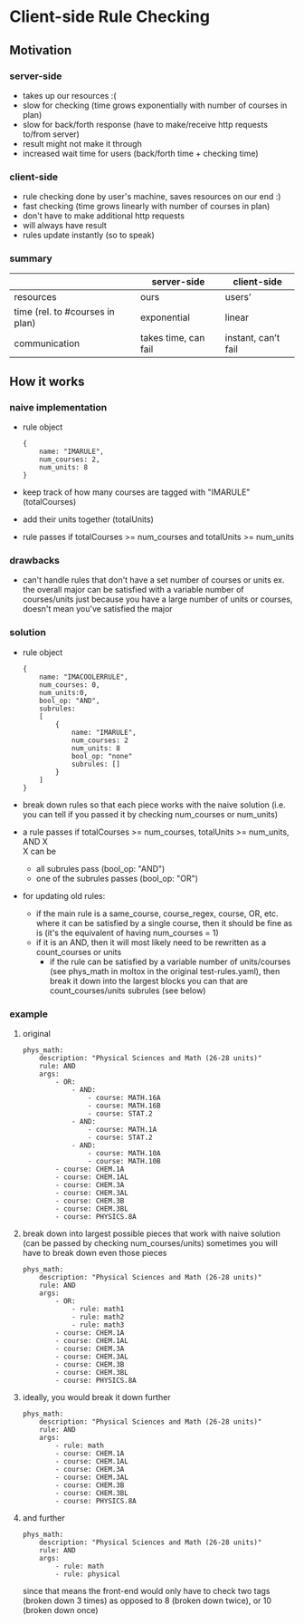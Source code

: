 Client-side Rule Checking
=========================

Motivation
----------

### server-side

-   takes up our resources :(
-   slow for checking (time grows exponentially with number of courses
    in plan)
-   slow for back/forth response (have to make/receive http requests
    to/from server)
-   result might not make it through
-   increased wait time for users (back/forth time + checking time)

### client-side

-   rule checking done by user's machine, saves resources on our end :)
-   fast checking (time grows linearly with number of courses in plan)
-   don't have to make additional http requests
-   will always have result
-   rules update instantly (so to speak)

### summary

|                                  | server-side           | client-side           |
| -------------------------------- | --------------------- | --------------------- |
| resources                        | ours                  | users’                |
| time (rel. to #courses in plan)  | exponential           | linear                |
| communication                    | takes time, can fail  | instant, can’t fail   |


How it works
------------

### naive implementation

-   rule object

        {
            name: "IMARULE", 
            num_courses: 2, 
            num_units: 8
        }
-   keep track of how many courses are tagged with "IMARULE"
    (totalCourses)
-   add their units together (totalUnits)
-   rule passes if totalCourses >= num_courses and totalUnits >=
    num_units

### drawbacks

-   can't handle rules that don't have a set number of courses or units
    ex. the overall major can be satisfied with a variable number of
    courses/units just because you have a large number of units or
    courses, doesn't mean you've satisfied the major

### solution

-   rule object

        {
            name: "IMACOOLERRULE", 
            num_courses: 0, 
            num_units:0, 
            bool_op: "AND", 
            subrules:
            [
                {
                    name: "IMARULE",
                    num_courses: 2
                    num_units: 8
                    bool_op: "none"
                    subrules: []
                }
            ]
        }

-   break down rules so that each piece works with the naive solution
    (i.e. you can tell if you passed it by checking num_courses or
    num_units)

-   a rule passes if totalCourses >= num_courses, totalUnits >=
    num_units, AND X  
    X can be
    -   all subrules pass (bool_op: "AND")
    -   one of the subrules passes (bool_op: "OR")

-   for updating old rules:
    -   if the main rule is a same_course, course_regex, course, OR,
        etc. where it can be satisfied by a single course, then it
        should be fine as is (it's the equivalent of having num_courses
        = 1)
    -   if it is an AND, then it will most likely need to be rewritten
        as a count_courses or units
        -   if the rule can be satisfied by a variable number of
            units/courses (see phys_math in moltox in the original
            test-rules.yaml), then break it down into the largest blocks
            you can that are count_courses/units subrules (see below)

### example

1.  original

        phys_math:
            description: "Physical Sciences and Math (26-28 units)"
            rule: AND
            args:
                - OR:
                    - AND:
                        - course: MATH.16A
                        - course: MATH.16B
                        - course: STAT.2
                    - AND:
                        - course: MATH.1A
                        - course: STAT.2
                    - AND:
                        - course: MATH.10A
                        - course: MATH.10B
                - course: CHEM.1A
                - course: CHEM.1AL
                - course: CHEM.3A
                - course: CHEM.3AL
                - course: CHEM.3B
                - course: CHEM.3BL
                - course: PHYSICS.8A

2.  break down into largest possible pieces that work with naive
    solution (can be passed by checking num_courses/units) sometimes
    you will have to break down even those pieces

        phys_math:
            description: "Physical Sciences and Math (26-28 units)"
            rule: AND
            args:
                - OR:
                    - rule: math1
                    - rule: math2
                    - rule: math3
                - course: CHEM.1A
                - course: CHEM.1AL
                - course: CHEM.3A
                - course: CHEM.3AL
                - course: CHEM.3B
                - course: CHEM.3BL
                - course: PHYSICS.8A

3.  ideally, you would break it down further

        phys_math:
            description: "Physical Sciences and Math (26-28 units)"
            rule: AND
            args:
                - rule: math
                - course: CHEM.1A
                - course: CHEM.1AL
                - course: CHEM.3A
                - course: CHEM.3AL
                - course: CHEM.3B
                - course: CHEM.3BL
                - course: PHYSICS.8A

4.  and further

        phys_math:
            description: "Physical Sciences and Math (26-28 units)"
            rule: AND
            args:
                - rule: math
                - rule: physical

    since that means the front-end would only have to check two tags
    (broken down 3 times) as opposed to 8 (broken down twice), or 10
    (broken down once)
